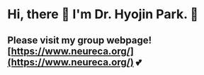 # Hi, there :wave: I'm Dr. Hyojin Park. :woman: 
## Please visit my group webpage! [https://www.neureca.org/](https://www.neureca.org/) :two_hearts:
